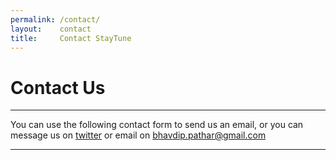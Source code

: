 ```yaml
---
permalink: /contact/
layout:    contact
title:     Contact StayTune
---
```


# Contact Us
------------
You can use the following contact form to send us an email, or you can message us on 
<a href="http://twitter.com/{{ site.data.members.twitter_name}}">twitter</a> or email on <a>bhavdip.pathar@gmail.com</a>

<script type="text/javascript" src="https://form.jotform.me/jsform/60474876786474"></script>

***
